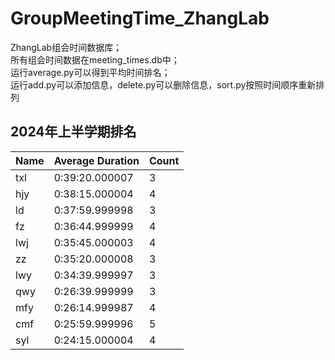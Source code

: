 # GroupMeetingTime_ZhangLab
ZhangLab组会时间数据库；  
所有组会时间数据在meeting_times.db中；  
运行average.py可以得到平均时间排名；  
运行add.py可以添加信息，delete.py可以删除信息，sort.py按照时间顺序重新排列  

## 2024年上半学期排名
| Name | Average Duration | Count |
|------|------------------|-------|
| txl  | 0:39:20.000007   | 3     |
| hjy  | 0:38:15.000004   | 4     |
| ld   | 0:37:59.999998   | 3     |
| fz   | 0:36:44.999999   | 4     |
| lwj  | 0:35:45.000003   | 4     |
| zz   | 0:35:20.000008   | 3     |
| lwy  | 0:34:39.999997   | 3     |
| qwy  | 0:26:39.999999   | 3     |
| mfy  | 0:26:14.999987   | 4     |
| cmf  | 0:25:59.999996   | 5     |
| syl  | 0:24:15.000004   | 4     |
